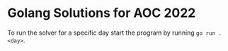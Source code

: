 # Golang Solutions for AOC 2022

To run the solver for a specific day start the program by running `go run . <day>`.